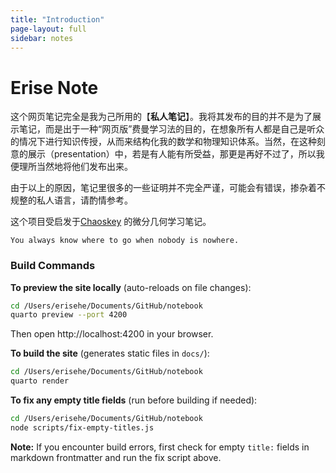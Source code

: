```yaml
---
title: "Introduction"
page-layout: full
sidebar: notes
---
```


# <div class="page-brand">Erise Note</div>

这个网页笔记完全是我为己所用的【**私人笔记**】。我将其发布的目的并不是为了展示笔记，而是出于一种“网页版”费曼学习法的目的，在想象所有人都是自己是听众的情况下进行知识传授，从而来结构化我的数学和物理知识体系。当然，在这种刻意的展示（presentation）中，若是有人能有所受益，那更是再好不过了，所以我便理所当然地将他们发布出来。

由于以上的原因，笔记里很多的一些证明并不完全严谨，可能会有错误，掺杂着不规整的私人语言，请酌情参考。

这个项目受启发于[Chaoskey](https://chaoskey.github.io/notes/docs/diffgeo/) 的微分几何学习笔记。

```
You always know where to go when nobody is nowhere.
```

### Build Commands

**To preview the site locally** (auto-reloads on file changes):

```bash
cd /Users/erisehe/Documents/GitHub/notebook
quarto preview --port 4200
```

Then open http://localhost:4200 in your browser.

**To build the site** (generates static files in `docs/`):

```bash
cd /Users/erisehe/Documents/GitHub/notebook
quarto render
```

**To fix any empty title fields** (run before building if needed):

```bash
cd /Users/erisehe/Documents/GitHub/notebook
node scripts/fix-empty-titles.js
```

**Note:** If you encounter build errors, first check for empty `title:` fields in markdown frontmatter and run the fix script above.
